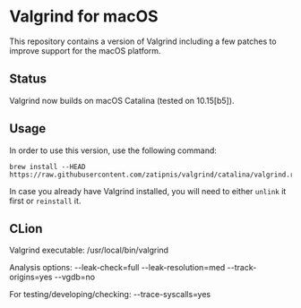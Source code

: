 # Valgrind for macOS

This repository contains a version of Valgrind including a few patches to improve support for the macOS platform.

## Status

Valgrind now builds on macOS Catalina (tested on 10.15[b5]).

## Usage

In order to use this version, use the following command:

```
brew install --HEAD https://raw.githubusercontent.com/zatipnis/valgrind/catalina/valgrind.rb
```

In case you already have Valgrind installed, you will need to either `unlink` it first or `reinstall` it.

## CLion

Valgrind executable:
/usr/local/bin/valgrind

Analysis options:
--leak-check=full --leak-resolution=med --track-origins=yes --vgdb=no

For testing/developing/checking:
--trace-syscalls=yes

